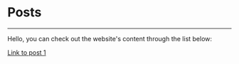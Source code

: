 # Posts
---
Hello, you can check out the website's content through the list below:

[Link to post 1](/_posts/2022-05-01.md)
